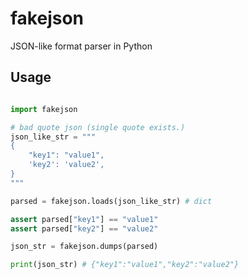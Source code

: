 # fakejson

JSON-like format parser in Python

## Usage

```python

import fakejson

# bad quote json (single quote exists.)
json_like_str = """
{
    "key1": "value1",
    'key2': 'value2',
}
"""

parsed = fakejson.loads(json_like_str) # dict

assert parsed["key1"] == "value1"
assert parsed["key2"] == "value2"

json_str = fakejson.dumps(parsed)

print(json_str) # {"key1":"value1","key2":"value2"}

```

